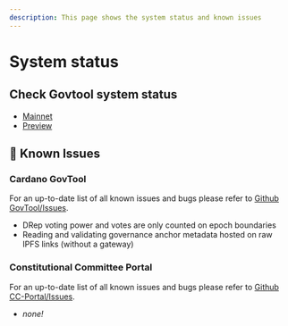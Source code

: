 ```yaml
---
description: This page shows the system status and known issues
---
```


# System status

## Check Govtool system status

* [Mainnet](https://status.gov.tools/status/gov-tools)&#x20;
* [Preview](https://status.gov.tools/status/preview-gov-tools)

## 🚨 Known Issues

### Cardano GovTool

For an up-to-date list of all known issues and bugs please refer to [Github GovTool/Issues](https://github.com/IntersectMBO/govtool/issues).

* DRep voting power and votes are only counted on epoch boundaries
* Reading and validating governance anchor metadata hosted on raw IPFS links (without a gateway)

### Constitutional Committee Portal

For an up-to-date list of all known issues and bugs please refer to [Github CC-Portal/Issues](https://github.com/IntersectMBO/cc-portal/issues).

* _none!_
